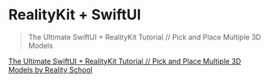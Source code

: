 # RealityKit + SwiftUI

> The Ultimate SwiftUI + RealityKit Tutorial // Pick and Place Multiple 3D Models

[The Ultimate SwiftUI + RealityKit Tutorial // Pick and Place Multiple 3D Models by  Reality School
](https://www.youtube.com/watch?v=9R_G0EI-UoI)